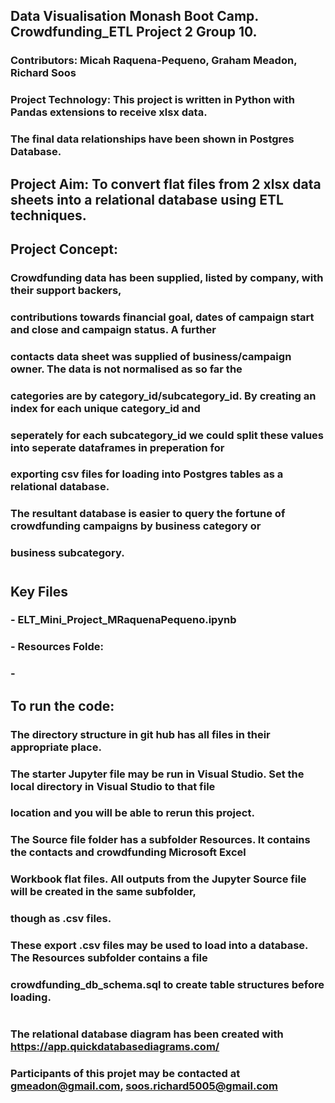 ## Data Visualisation Monash Boot Camp. Crowdfunding_ETL Project 2 Group 10. 
### Contributors: Micah Raquena-Pequeno, Graham Meadon, Richard Soos

### Project Technology: This project is written in Python with Pandas extensions to receive xlsx data.
###                     The final data relationships have been shown in Postgres Database.

## Project Aim: To convert flat files from 2 xlsx data sheets into a relational database using ETL techniques.

## Project Concept: 
### Crowdfunding data has been supplied,  listed by company, with their support backers,
### contributions towards financial goal, dates of campaign start and close and campaign status. A further 
### contacts data sheet was supplied of business/campaign owner. The data is not normalised as so far the 
### categories are by category_id/subcategory_id. By creating an index for each unique category_id  and 
### seperately for each subcategory_id we could split these values into seperate dataframes in preperation for
### exporting csv files for loading into Postgres tables as a relational database.
### The resultant database is easier to query the fortune of crowdfunding campaigns by business category or 
### business subcategory.
#
## Key Files
### - ELT_Mini_Project_MRaquenaPequeno.ipynb
### - Resources Folde:
 ### - 

## To run the code:  
### The directory structure in git hub has all files in their appropriate place.
### The starter Jupyter file may be run in Visual Studio. Set the local directory in Visual Studio to that file 
### location and you will be able to rerun this project.
### The Source file folder has a subfolder Resources. It contains the contacts and crowdfunding Microsoft Excel 
### Workbook flat files. All outputs from the Jupyter Source file will be created in the same subfolder, 
### though as .csv files.
### These export .csv files may be used to load into a database. The Resources subfolder contains a file
### crowdfunding_db_schema.sql to create table structures before loading.
#
### The relational database diagram has been created with https://app.quickdatabasediagrams.com/
### Participants of this projet may be contacted at gmeadon@gmail.com, soos.richard5005@gmail.com
